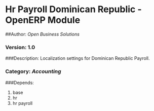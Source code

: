 # Hr Payroll Dominican Republic - OpenERP Module
##Author: _Open Business Solutions_
### Version: 1.0
###Description:
Localization settings for Dominican Republic Payroll.
### Category: _Accounting_
###Depends:
1. base
2. hr
3. hr payroll

